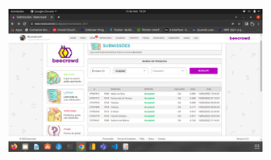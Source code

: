 	
![Captura de tela de atividade](https://github.com/SSergioRios/Sprint2/blob/master/img/Captura%20de%20tela%20de%20atividade.png)



